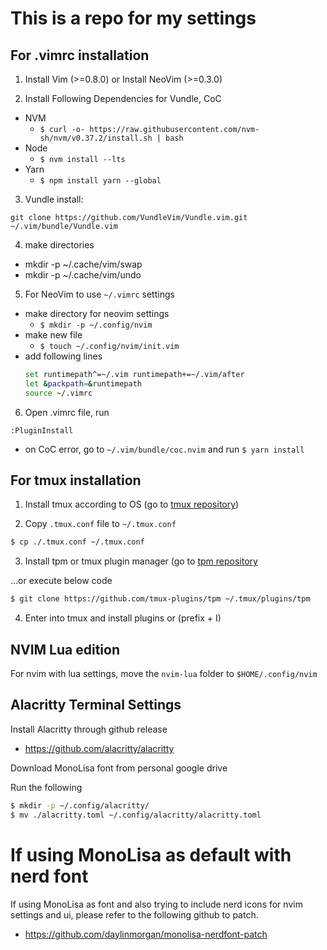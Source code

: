# This is a repo for my settings

## For .vimrc installation

1) Install Vim (>=0.8.0) or Install NeoVim (>=0.3.0)

2) Install Following Dependencies for Vundle, CoC

 - NVM
   - `$ curl -o- https://raw.githubusercontent.com/nvm-sh/nvm/v0.37.2/install.sh | bash`
 - Node
   - `$ nvm install --lts`
 - Yarn
   - `$ npm install yarn --global`

3) Vundle install:

```
git clone https://github.com/VundleVim/Vundle.vim.git ~/.vim/bundle/Vundle.vim
```

4) make directories
 - mkdir -p ~/.cache/vim/swap
 - mkdir -p ~/.cache/vim/undo

5) For NeoVim to use `~/.vimrc` settings

 - make directory for neovim settings
   - `$ mkdir -p ~/.config/nvim`
 - make new file
   - `$ touch ~/.config/nvim/init.vim`
 - add following lines
     ```sh
     set runtimepath^=~/.vim runtimepath+=~/.vim/after
     let &packpath=&runtimepath
     source ~/.vimrc
     ```
 
6) Open .vimrc file, run 

```
:PluginInstall
```

 - on CoC error, go to `~/.vim/bundle/coc.nvim` and run `$ yarn install`


## For tmux installation

1) Install tmux according to OS (go to [tmux repository](https://github.com/tmux/tmux))

2) Copy `.tmux.conf` file to `~/.tmux.conf`

```sh
$ cp ./.tmux.conf ~/.tmux.conf
```

3) Install tpm or tmux plugin manager (go to [tpm repository](https://github.com/tmux-plugins/tpm)

...or execute below code

```sh
$ git clone https://github.com/tmux-plugins/tpm ~/.tmux/plugins/tpm
```

4) Enter into tmux and install plugins or (prefix + I)



## NVIM Lua edition

For nvim with lua settings, move the `nvim-lua` folder to `$HOME/.config/nvim`


## Alacritty Terminal Settings

Install Alacritty through github release
- https://github.com/alacritty/alacritty

Download MonoLisa font from personal google drive

Run the following
```sh
$ mkdir -p ~/.config/alacritty/
$ mv ./alacritty.toml ~/.config/alacritty/alacritty.toml
```

# If using MonoLisa as default with nerd font

If using MonoLisa as font and also trying to include nerd icons for nvim settings and ui, please refer to the following github to patch.
- https://github.com/daylinmorgan/monolisa-nerdfont-patch
